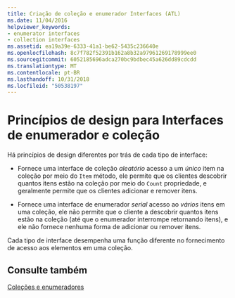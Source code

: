 ```yaml
---
title: Criação de coleção e enumerador Interfaces (ATL)
ms.date: 11/04/2016
helpviewer_keywords:
- enumerator interfaces
- collection interfaces
ms.assetid: ea19a39e-6333-41a1-be62-5435c236640e
ms.openlocfilehash: 8c7f782f52391b162a8b32a97961269178999ee0
ms.sourcegitcommit: 6052185696adca270bc9bdbec45a626dd89cdcdd
ms.translationtype: MT
ms.contentlocale: pt-BR
ms.lasthandoff: 10/31/2018
ms.locfileid: "50538197"
---
```

# <a name="design-principles-for-collection-and-enumerator-interfaces"></a>Princípios de design para Interfaces de enumerador e coleção

Há princípios de design diferentes por trás de cada tipo de interface:

- Fornece uma interface de coleção *aleatório* acesso a um *único* item na coleção por meio do `Item` método, ele permite que os clientes descobrir quantos itens estão na coleção por meio do `Count` propriedade, e geralmente permite que os clientes adicionar e remover itens.

- Fornece uma interface de enumerador *serial* acesso ao *vários* itens em uma coleção, ele não permite que o cliente a descobrir quantos itens estão na coleção (até que o enumerador interrompe retornando itens), e ele não fornece nenhuma forma de adicionar ou remover itens.

Cada tipo de interface desempenha uma função diferente no fornecimento de acesso aos elementos em uma coleção.

## <a name="see-also"></a>Consulte também

[Coleções e enumeradores](../atl/atl-collections-and-enumerators.md)

